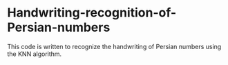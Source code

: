 # Handwriting-recognition-of-Persian-numbers
This code is written to recognize the handwriting of Persian numbers using the KNN algorithm.
